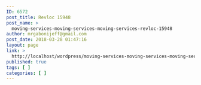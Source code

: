 ```yaml
---
ID: 6572
post_title: Revloc 15948
post_name: >
  moving-services-moving-services-moving-services-revloc-15948
author: mrgabonijeff@gmail.com
post_date: 2018-03-28 01:47:16
layout: page
link: >
  http://localhost/wordpress/moving-services-moving-services-moving-services-revloc-15948/
published: true
tags: [ ]
categories: [ ]
---
```

